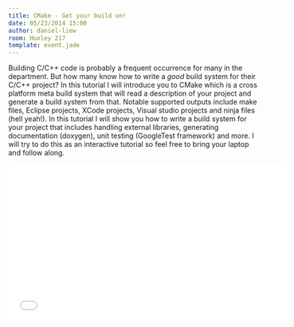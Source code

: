 ```yaml
---
title: CMake - Get your build on!
date: 05/23/2014 15:00
author: daniel-liew
room: Huxley 217
template: event.jade
---
```

Building C/C++ code is probably a frequent occurrence for many in the
department. But how many know how to write a *good* build system for
their C/C++ project? In this tutorial I will introduce you to CMake
which is a cross platform meta build system that will read a description
of your project and generate a build system from that.  Notable
supported outputs include make files, Eclipse projects, XCode projects,
Visual studio projects and ninja files (hell yeah!). In this tutorial I
will show you how to write a build system for your project that includes
handling external libraries, generating documentation (doxygen), unit
testing (GoogleTest framework) and more. I will try to do this as an
interactive tutorial so feel free to bring your laptop and follow along.

<span class="more"></span>

<iframe class="center-block" width="560" height="315"
src="//www.youtube.com/embed/6zOpxAwYKUQ" frameborder="0"
allowfullscreen></iframe>
